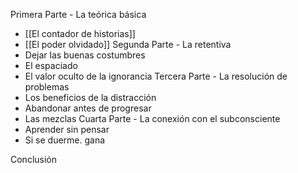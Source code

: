 Primera Parte - La teórica básica
- [[El contador de historias]]
- [[El poder olvidado]]
Segunda Parte - La retentiva
- Dejar las buenas costumbres
- El espaciado
- El  valor oculto de la ignorancia
Tercera Parte - La resolución de problemas
- Los beneficios de la distracción
- Abandonar antes de progresar
- Las mezclas
Cuarta Parte - La conexión con el subconsciente
- Aprender sin pensar
- Si se duerme. gana

Conclusión